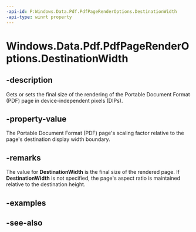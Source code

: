 ```yaml
---
-api-id: P:Windows.Data.Pdf.PdfPageRenderOptions.DestinationWidth
-api-type: winrt property
---
```


<!-- Property syntax
public uint DestinationWidth { get;  set; }
-->

# Windows.Data.Pdf.PdfPageRenderOptions.DestinationWidth

## -description
Gets or sets the final size of the rendering of the Portable Document Format (PDF) page in device-independent pixels (DIPs).

## -property-value
The Portable Document Format (PDF) page's scaling factor relative to the page's destination display width boundary.

## -remarks
The value for **DestinationWidth** is the final size of the rendered page. If **DestinationWidth** is not specified, the page's aspect ratio is maintained relative to the destination height.

## -examples

## -see-also

